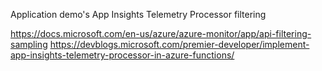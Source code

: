 Application demo's App Insights Telemetry Processor filtering

https://docs.microsoft.com/en-us/azure/azure-monitor/app/api-filtering-sampling
https://devblogs.microsoft.com/premier-developer/implement-app-insights-telemetry-processor-in-azure-functions/
